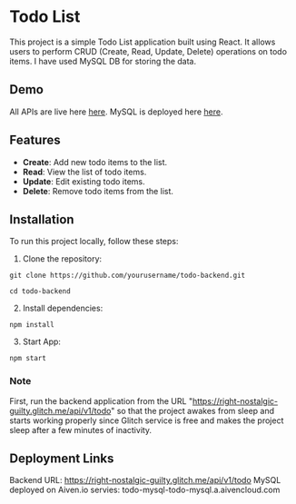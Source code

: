 # Todo List

This project is a simple Todo List application built using React. It allows users to perform CRUD (Create, Read, Update, Delete) operations on todo items.
I have used MySQL DB for storing the data.

## Demo

All APIs are live here [here](https://right-nostalgic-guilty.glitch.me/api/v1/todo).
MySQL is deployed here [here](todo-mysql-todo-mysql.a.aivencloud.com).

## Features

- **Create**: Add new todo items to the list.
- **Read**: View the list of todo items.
- **Update**: Edit existing todo items.
- **Delete**: Remove todo items from the list.

## Installation

To run this project locally, follow these steps:

1. Clone the repository:

`git clone https://github.com/yourusername/todo-backend.git`

`cd todo-backend`

2. Install dependencies:

`npm install`

3. Start App:

`npm start`

### Note
First, run the backend application from the URL "https://right-nostalgic-guilty.glitch.me/api/v1/todo" so that the project awakes from sleep and starts working properly since Glitch service is free and makes the project sleep after a few minutes of inactivity.

## Deployment Links
Backend URL: https://right-nostalgic-guilty.glitch.me/api/v1/todo
MySQL deployed on Aiven.io servies: todo-mysql-todo-mysql.a.aivencloud.com
